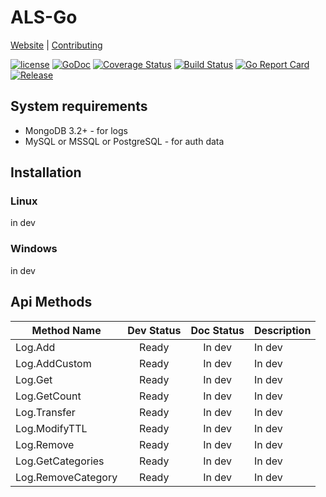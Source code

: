 # ALS-Go
[Website](https://www.riftbit.com) |
[Contributing](https://www.riftbit.com/How-to-Contribute)

[![license](https://img.shields.io/github/license/mashape/apistatus.svg)](LICENSE)
[![GoDoc](http://img.shields.io/badge/go-documentation-blue.svg?style=flat-square)](https://godoc.org/github.com/RiftBit/ALS-Go)
[![Coverage Status](https://coveralls.io/repos/github/RiftBit/ALS-Go/badge.svg?branch=master&v2.2.1)](https://coveralls.io/github/RiftBit/ALS-Go?branch=master)
[![Build Status](https://travis-ci.org/RiftBit/ALS-Go.svg?branch=master)](https://travis-ci.org/RiftBit/ALS-Go)
[![Go Report Card](https://goreportcard.com/badge/github.com/RiftBit/ALS-Go)](https://goreportcard.com/report/github.com/RiftBit/ALS-Go)
[![Release](https://img.shields.io/badge/release-v2.2.1-blue.svg?style=flat)](https://github.com/RiftBit/ALS-Go/releases)

## System requirements 
- MongoDB 3.2+ - for logs
- MySQL or MSSQL or PostgreSQL - for auth data

## Installation
### Linux
in dev

### Windows
in dev

## Api Methods

| Method Name           | Dev Status | Doc Status | Description |
|-----------------------|:----------:|:----------:|-------------|
| Log.Add               |    Ready   |   In dev   |    In dev   |
| Log.AddCustom         |    Ready   |   In dev   |    In dev   |
| Log.Get               |    Ready   |   In dev   |    In dev   |
| Log.GetCount          |    Ready   |   In dev   |    In dev   |
| Log.Transfer          |    Ready   |   In dev   |    In dev   |
| Log.ModifyTTL         |    Ready   |   In dev   |    In dev   |
| Log.Remove            |    Ready   |   In dev   |    In dev   |
| Log.GetCategories     |    Ready   |   In dev   |    In dev   |
| Log.RemoveCategory    |    Ready   |   In dev   |    In dev   |